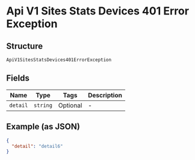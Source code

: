 
# Api V1 Sites Stats Devices 401 Error Exception

## Structure

`ApiV1SitesStatsDevices401ErrorException`

## Fields

| Name | Type | Tags | Description |
|  --- | --- | --- | --- |
| `detail` | `string` | Optional | - |

## Example (as JSON)

```json
{
  "detail": "detail6"
}
```

